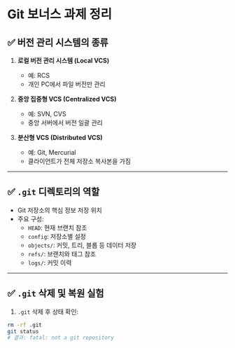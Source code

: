 # Git 보너스 과제 정리

## ✅ 버전 관리 시스템의 종류

1. **로컬 버전 관리 시스템 (Local VCS)**
   - 예: RCS
   - 개인 PC에서 파일 버전만 관리

2. **중앙 집중형 VCS (Centralized VCS)**
   - 예: SVN, CVS
   - 중앙 서버에서 버전 일괄 관리

3. **분산형 VCS (Distributed VCS)**
   - 예: Git, Mercurial
   - 클라이언트가 전체 저장소 복사본을 가짐

---

## ✅ `.git` 디렉토리의 역할

- Git 저장소의 핵심 정보 저장 위치
- 주요 구성:
  - `HEAD`: 현재 브랜치 참조
  - `config`: 저장소별 설정
  - `objects/`: 커밋, 트리, 블롭 등 데이터 저장
  - `refs/`: 브랜치와 태그 참조
  - `logs/`: 커밋 이력

---

## ✅ `.git` 삭제 및 복원 실험

1. `.git` 삭제 후 상태 확인:
```bash
rm -rf .git
git status
# 결과: fatal: not a git repository
